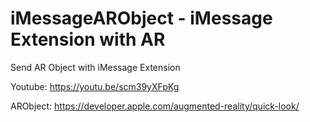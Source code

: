 # iMessageARObject - iMessage Extension with AR
Send AR Object with iMessage Extension

Youtube: https://youtu.be/scm39yXFpKg

ARObject: https://developer.apple.com/augmented-reality/quick-look/
